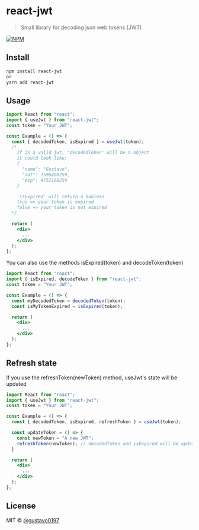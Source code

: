 # react-jwt

> Small library for decoding json web tokens (JWT)

[![NPM](https://img.shields.io/npm/v/react-jwt.svg)](https://www.npmjs.com/package/react-jwt)

## Install

```bash
npm install react-jwt
or
yarn add react-jwt
```

## Usage

```jsx
import React from "react";
import { useJwt } from "react-jwt";
const token = "Your JWT";

const Example = () => {
  const { decodedToken, isExpired } = useJwt(token);
  /*
    If is a valid jwt, 'decodedToken' will be a object
    it could look like:
    {
      "name": "Gustavo",
      "iat": 1596408259,
      "exp": 4752168259
    }

    'isExpired' will return a boolean
    true => your token is expired
    false => your token is not expired
  */

  return (
    <div>
      ...
    </div>
  );
};
```

You can also use the methods isExpired(token) and decodeToken(token)

```jsx
import React from "react";
import { isExpired, decodeToken } from "react-jwt";
const token = "Your JWT";

const Example = () => {
  const myDecodedToken = decodedToken(token);
  const isMyTokenExpired = isExpired(token);

  return (
    <div>
      ...
    </div>
  );
};
```

## Refresh state
If you use the refreshToken(newToken) method, useJwt's state will be updated

```jsx
import React from "react";
import { useJwt } from "react-jwt";
const token = "Your JWT";

const Example = () => {
  const { decodedToken, isExpired, refreshToken } = useJwt(token);

  const updateToken = () => {
    const newToken = "A new JWT";
    refreshToken(newToken); // decodedToken and isExpired will be updated
  }

  return (
    <div>
      ...
    </div>
  );
};
```


## License

MIT © [@gustavo0197](https://github.com/@gustavo0197)
